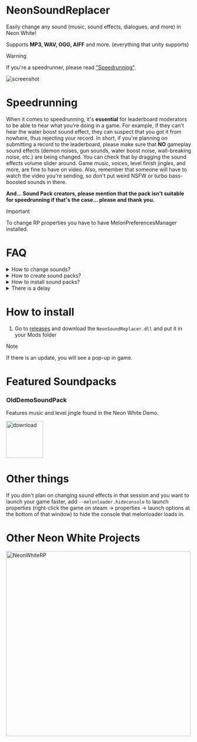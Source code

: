 # NeonSoundReplacer
Easily change any sound (music, sound effects, dialogues, and more) in Neon White!

Supports **MP3, WAV, OGG, AIFF** and more. (everything that unity supports)

> [!WARNING]  
> If you're a speedrunner, please read ["Speedrunning"](https://github.com/Tuchan/NeonSoundReplacer#speedrunning).

![screenshot](https://github.com/Tuchan/NeonSoundReplacer/assets/43300571/a21e3cac-fde1-4bcd-8163-5290384469cb)

# Speedrunning
When it comes to speedrunning, it's **essential** for leaderboard moderators to be able to hear what you're doing in a game. For example, if they can't hear the water boost sound effect, they can suspect that you got it from nowhere, thus rejecting your record. In short, if you're planning on submitting a record to the leaderboard, please make sure that **NO** gameplay sound effects (demon noises, gun sounds, water boost noise, wall-breaking noise, etc.) are being changed. You can check that by dragging the sound effects volume slider around. Game music, voices, level finish jingles, and more, are fine to have on video. Also, remember that someone will have to watch the video you're sending, so don't put weird NSFW or turbo bass-boosted sounds in there. 

**And... Sound Pack creators, please mention that the pack isn't suitable for speedrunning if that's the case... please and thank you.**

> [!IMPORTANT]  
> To change RP properties you have to have MelonPreferencesManager installed.

# FAQ
<details>
<summary>How to change sounds?</summary>
  
The whole system is designed to be very easy to work with. **If you're planning to change sounds, you have to turn on the melonloader console before launching the game.** The console will display sounds that are currently played. For the sake of this tutorial, let's say we want to change the __katana slash sound effect__. How would we do that?

1. Go to the `Mods/NeonSoundReplacer` folder and put a sound effect that you want to use later (switch the original one with).
2. Open the MelonPreferencesManager window, go into `Neon Sound Replacer Settings`, select `Log Sounds`, and remember to click the `Save Preferences` button at the top.
3. Go into the game and trigger that sound effect (in that case the katana slash)
4. Go into the console and look for the proper sound effect, you might want to trigger it a few times to check if that's the correct one. (mostly trial and error if you can't find it)
5. The sound effects triggered by the game will look like this:

![originalaudio](https://github.com/Tuchan/NeonSoundReplacer/assets/43300571/2efaffe4-5918-4958-8b29-c7295b3a9875)

You now know that the sound effect in the game files is called `WEAPON_KATANA_FIRE` :D

6. Now go into `Neon Sound Replacer Settings` and format the line like this `WEAPON_KATANA_FIRE = soundeffect.mp3`. Remember to save preferences!
7. Close the window and trigger that sound again. If you hear a different sound effect, congrats :D If not, look in the console for potential errors. 
</details>
<details>
<summary>How to create sound packs?</summary>

If you finished changing the sounds, create a .txt file and paste all of the lines from `Replace Sounds Here`, and put it in a zip with all of the sound effects that you use. If you want to see a more practical example then download the [OldDemoSoundPack in the featured section.](https://github.com/Tuchan/NeonSoundReplacer#featured-soundpacks)
</details>
<details>
<summary>How to install sound packs?</summary>

Unzip the file and paste all lines that the pack creator provided in the `Replace Sounds Here` box. Grab all sound files from the zip and put them in `Mods/NeonSoundReplacer`.
</details>
<details>
  <summary>There is a delay</summary>

  If you notice a slight delay, edit the sound effect and remove the silence at the start. If that didn't help than try exporting files to `.ogg` instead of `.mp3` or `.wav`. If you already did that then I can't help you more, unless I find a fix. The issue could be caused by your hard drive being slow, game lagging, etc. Since we're reading a file from disc every time the sound effect is played, it will be slower than loading it all at once (AssetBundles). I personally haven't had an issue even on my slower hard drive, so if you encounter that issue, either create a [New Issue](https://github.com/Tuchan/NeonSoundReplacer/issues/new) or DM me on discord @tuchan.
</details>

# How to install
1. Go to [releases](https://github.com/Tuchan/NeonSoundReplacer/releases/latest) and download the `NeonSoundReplacer.dll` and put it in your Mods folder

> [!NOTE]  
> If there is an update, you will see a pop-up in game.

# Featured Soundpacks
### OldDemoSoundPack 
Features music and level jingle found in the Neon White Demo.

[<img alt="download" width="100px" src="https://mtctutorials.com/wp-content/uploads/2019/04/Download-button-png-GREEN-color-by-mtc-tutorials.png"/>](https://www.dropbox.com/scl/fi/nm8x2556ly5yfekyvlp32/OldDemoSoundPack.zip?rlkey=jool2cp4xzjeu97zssi6njpqs&st=055rjxn8&dl=1)



# Other things
If you don't plan on changing sound effects in that session and you want to launch your game faster, add `--melonloader.hideconsole` to launch properties (right-click the game on steam -> properties -> launch options at the bottom of that window) to hide the console that melonloader loads in.

# Other Neon White Projects

[<img alt="NeonWhiteRP" width="500px" src="https://socialify.git.ci/Tuchan/NeonWhiteRP/image?description=1&font=Inter&name=1&owner=1&pattern=Plus&theme=Dark"/>](https://github.com/Tuchan/NeonWhiteRP)
